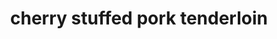 ---
id: 593044f844e3ce00113dfb47
servings: 10-12 servings
notes: this makes a lot of extra stuffing that can be frozen and used another time easily.
directions: 'in a small saucepan
 bring cherries and water to a boil
 remove from the heat; set aside (do not drain)
in a large skillet
 saute the onion
 celery
 parsley
 carrot
 sage and rosemary in butter until tender
add garlic; cook 1 minute longer
remove from the heat. stir in the croutons
 broth
 1/4 teaspoon pepper
 nutmeg
 extract and cherries. let stand until liquid is absorbed
cut a lengthwise slit down the center of the roast to within 1/2 in. of bottom
open roast so it lies flat; cover with plastic wrap
flatten to 3/4-in. thickness
remove plastic
 spread stuffing over meat to within 1 in. of edges
close roast; tie several times with kitchen string and secure ends with toothpicks
place fat side up on a rack in a shallow roasting pan
sprinkle with remaining pepper

bake
 uncovered
 at 350° for 1 to 1-1/4 hours or until a thermometer reads 145°
let meat stand for 10 minutes before slicing

meanwhile
 add broth and water to roasting pan; stir to loosen browned bits
pour into a small saucepan
bring to a boil over medium-high heat; cook until reduced by half
stir in cream and rosemary
bring to a boil
reduce heat; simmer
 uncovered
 until thickened
serve with roast.'
ingredients: '1 cup dried cherries
1/2 cup water
2/3 cup chopped onion
1/2 cup chopped celery
1/2 cup minced fresh parsley
1/4 cup shredded carrot
1 tablespoon rubbed sage
1 teaspoon minced fresh rosemary
3 tablespoons butter
1/2 teaspoon minced garlic
2-1/2 cups salad croutons
1 cup chicken broth
1/2 teaspoon pepper
 divided
1/4 teaspoon ground nutmeg
1/4 teaspoon almond extract
1 boneless whole pork loin roast (about 3 pounds)

gravy:
1-3/4 cups chicken broth
1/2 cup water
1/2 cup heavy whipping cream
1/2 teaspoon minced fresh rosemary'
rating: 4
ease: intermediate
category: main course
href: 'https://www.tasteofhome.com/recipes/cherry-stuffed-pork-loin'
totalTime: 2 hr
cookTime: 1 hr
prepTime: 55 min
title: cherry stuffed pork tenderloin

path: /cherry-stuffed-pork-tenderloin
---